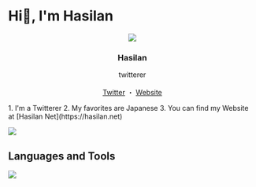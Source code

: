 # Hi👋, I'm Hasilan
<p align="center">
  <img src="https://hasilan.net/wp-content/uploads/2024/06/cropped-icon-v1.png" />
  <h3 align="center">Hasilan</h3>
  <p align="center">
  twitterer
  <br>
  <br>
  <a href="https://x.com/Ha4lan">Twitter</a>
  ・
  <a href="https://hasilan.net/">Website</a>
  </p>
</p>
1. I'm a Twitterer
2. My favorites are Japanese
3. You can find my Website at [Hasilan Net](https://hasilan.net)

![](https://github-readme-stats.vercel.app/api/top-langs?username=Ha4lan&show_icons=true&locale=en&layout=compact)

## Languages and Tools
![](https://skillicons.dev/icons?i=html,css,js,php,react,express,wordpress,vscode,github)
